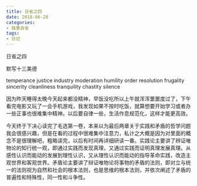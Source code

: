 ```yaml
---
title: 日省之四
date: 2018-06-28
categories:
- 独善自省
tags:
- 日记
---
```


日省之四

默写十三美德

temperance justice industry moderation humility order resolution frugality sincerity cleanliness tranquility chastity silence

因为昨天睡得太晚今天起来都没精神，早饭没吃所以上午就浑浑噩噩度过了，下午看完电影又玩了一会手机游戏，我发现如果不按时吃饭，就算想要开始学习或者办一些正事也很难集中精神。以后要自律一些，生活作息规范化，这样才能更高效。

今天终于下决心读完了毛选第一卷，本来以为最后两章关于实践和矛盾的哲学问题我会很感兴趣，但是在看的过程中很难集中注意力，私计之大概是因为对里面的概念不是很理解吧，粗略读完，以后有时间再详细研读一番。实践论主要讲了辨证唯物论的知行统一观，即通过实践而发现真理，又通过实践而证明真理发展真理。从感性认识而能动的发展到理性认识，又从理性认识而能动的指导革命实践，改造主观世界和客观世界。矛盾论主要讲了辩证唯物论将事物的矛盾的法则，即对立与统一的法则视为自然和社会的根本法则，也是思维的根本法则，并依次阐述了矛盾的普遍性和特殊性，同一性和斗争性。